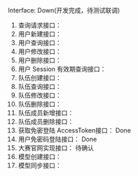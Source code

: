 Interface: Down(开发完成，待测试联调)
1. 查询请求接口：
2. 用户新建接口：
3. 用户查询接口：
4. 用户修改接口：
5. 用户删除接口：
6. 用户 Session 有效期查询接口：
7. 队伍创建接口：
8. 队伍查询接口：
9. 队伍修改接口：
10. 队伍删除接口：
11. 队伍成员新增接口：
12. 队伍成员删除接口：
13. 获取免密登陆 AccessToken接口：   Done
14. 用户免密码登陆接口：  Done
15. 大赛官网实现接口：           待确认
16. 模型创建接口：
17. 模型同步接口：
